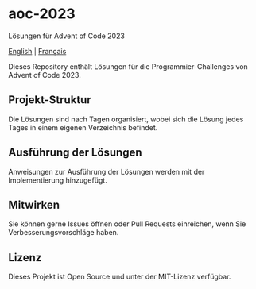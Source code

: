 # aoc-2023

Lösungen für Advent of Code 2023

[English](README.md) | [Français](README.fr.md)

Dieses Repository enthält Lösungen für die Programmier-Challenges von Advent of Code 2023.

## Projekt-Struktur

Die Lösungen sind nach Tagen organisiert, wobei sich die Lösung jedes Tages in einem eigenen Verzeichnis befindet.

## Ausführung der Lösungen

Anweisungen zur Ausführung der Lösungen werden mit der Implementierung hinzugefügt.

## Mitwirken

Sie können gerne Issues öffnen oder Pull Requests einreichen, wenn Sie Verbesserungsvorschläge haben.

## Lizenz

Dieses Projekt ist Open Source und unter der MIT-Lizenz verfügbar.